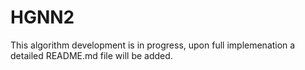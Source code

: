 # HGNN2
This algorithm development is in progress, upon full implemenation a detailed README.md file will be added.

